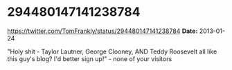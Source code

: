 # 294480147141238784
https://twitter.com/TomFrankly/status/294480147141238784
**Date:** 2013-01-24

"Holy shit - Taylor Lautner, George Clooney, AND Teddy Roosevelt all like this guy's blog? I'd better sign up!" - none of your visitors
